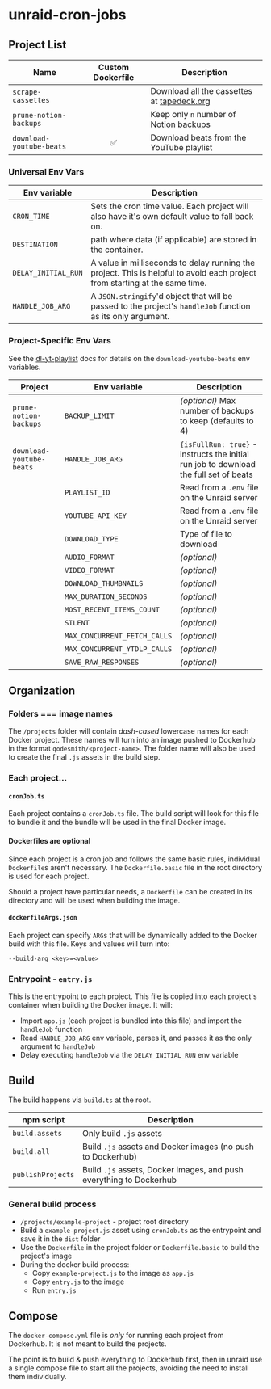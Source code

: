 # unraid-cron-jobs

## Project List

| Name                     | Custom Dockerfile | Description                                                            |
| ------------------------ | :---------------: | ---------------------------------------------------------------------- |
| `scrape-cassettes`       |                   | Download all the cassettes at [tapedeck.org](http://www.tapedeck.org/) |
| `prune-notion-backups `  |                   | Keep only `n` number of Notion backups                                 |
| `download-youtube-beats` |        ✅         | Download beats from the YouTube playlist                               |

### Universal Env Vars

| Env variable        | Description                                                                                                                 |
| ------------------- | --------------------------------------------------------------------------------------------------------------------------- |
| `CRON_TIME`         | Sets the cron time value. Each project will also have it's own default value to fall back on.                               |
| `DESTINATION`       | path where data (if applicable) are stored in the container.                                                                |
| `DELAY_INITIAL_RUN` | A value in milliseconds to delay running the project. This is helpful to avoid each project from starting at the same time. |
| `HANDLE_JOB_ARG`    | A `JSON.stringify`'d object that will be passed to the project's `handleJob` function as its only argument.                 |

### Project-Specific Env Vars

See the [dl-yt-playlist](https://github.com/qodesmith/dl-yt-playlist?tab=readme-ov-file#usage) docs for details on the `download-youtube-beats` env variables.

| Project                  | Env variable                 | Description                                                                           |
| ------------------------ | ---------------------------- | ------------------------------------------------------------------------------------- |
| `prune-notion-backups`   | `BACKUP_LIMIT`               | _(optional)_ Max number of backups to keep (defaults to 4)                            |
| `download-youtube-beats` | `HANDLE_JOB_ARG`             | `{isFullRun: true}` - instructs the initial run job to download the full set of beats |
|                          | `PLAYLIST_ID`                | Read from a `.env` file on the Unraid server                                          |
|                          | `YOUTUBE_API_KEY`            | Read from a `.env` file on the Unraid server                                          |
|                          | `DOWNLOAD_TYPE`              | Type of file to download                                                              |
|                          | `AUDIO_FORMAT`               | _(optional)_                                                                          |
|                          | `VIDEO_FORMAT`               | _(optional)_                                                                          |
|                          | `DOWNLOAD_THUMBNAILS`        | _(optional)_                                                                          |
|                          | `MAX_DURATION_SECONDS`       | _(optional)_                                                                          |
|                          | `MOST_RECENT_ITEMS_COUNT`    | _(optional)_                                                                          |
|                          | `SILENT`                     | _(optional)_                                                                          |
|                          | `MAX_CONCURRENT_FETCH_CALLS` | _(optional)_                                                                          |
|                          | `MAX_CONCURRENT_YTDLP_CALLS` | _(optional)_                                                                          |
|                          | `SAVE_RAW_RESPONSES`         | _(optional)_                                                                          |

## Organization

### Folders === image names

The `/projects` folder will contain _dash-cased_ lowercase names for each Docker
project. These names will turn into an image pushed to Dockerhub in the format
`qodesmith/<project-name>`. The folder name will also be used to create the
final `.js` assets in the build step.

### Each project...

#### `cronJob.ts`

Each project contains a `cronJob.ts` file. The build script will look for this
file to bundle it and the bundle will be used in the final Docker image.

#### Dockerfiles are optional

Since each project is a cron job and follows the same basic rules, individual
`Dockerfile`s aren't necessary. The `Dockerfile.basic` file in the root
directory is used for each project.

Should a project have particular needs, a `Dockerfile` can be created in its
directory and will be used when building the image.

#### `dockerfileArgs.json`

Each project can specify `ARG`s that will be dynamically added to the Docker
build with this file. Keys and values will turn into:

```
--build-arg <key>=<value>
```

### Entrypoint - `entry.js`

This is the entrypoint to each project. This file is copied into each project's
container when building the Docker image. It will:

- Import `app.js` (each project is bundled into this file) and import the
  `handleJob` function
- Read `HANDLE_JOB_ARG` env variable, parses it, and passes it as the only
  argument to `handleJob`
- Delay executing `handleJob` via the `DELAY_INITIAL_RUN` env variable

## Build

The build happens via `build.ts` at the root.

| npm script        | Description                                                         |
| ----------------- | ------------------------------------------------------------------- |
| `build.assets`    | Only build `.js` assets                                             |
| `build.all`       | Build `.js` assets and Docker images (no push to Dockerhub)         |
| `publishProjects` | Build `.js` assets, Docker images, and push everything to Dockerhub |

### General build process

- `/projects/example-project` - project root directory
- Build a `example-project.js` asset using `cronJob.ts` as the entrypoint and
  save it in the `dist` folder
- Use the `Dockerfile` in the project folder or `Dockerfile.basic` to build the
  project's image
- During the docker build process:
  - Copy `example-project.js` to the image as `app.js`
  - Copy `entry.js` to the image
  - Run `entry.js`

## Compose

The `docker-compose.yml` file is _only_ for running each project from Dockerhub.
It is not meant to build the projects.

The point is to build & push everything to Dockerhub first, then in unraid use a
single compose file to start all the projects, avoiding the need to install them
individually.
